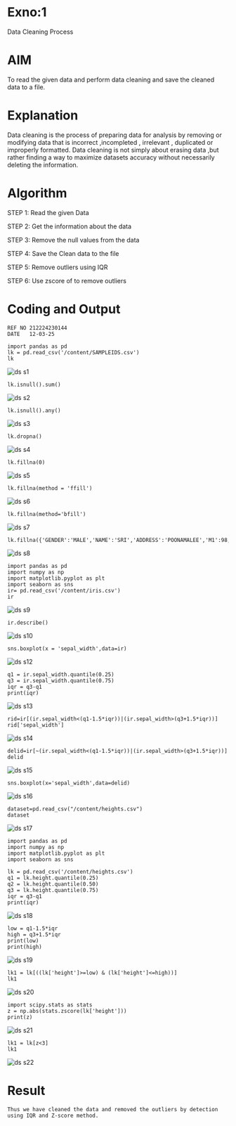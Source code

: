 # Exno:1
Data Cleaning Process

# AIM
To read the given data and perform data cleaning and save the cleaned data to a file.

# Explanation
Data cleaning is the process of preparing data for analysis by removing or modifying data that is incorrect ,incompleted , irrelevant , duplicated or improperly formatted. Data cleaning is not simply about erasing data ,but rather finding a way to maximize datasets accuracy without necessarily deleting the information.

# Algorithm
STEP 1: Read the given Data

STEP 2: Get the information about the data

STEP 3: Remove the null values from the data

STEP 4: Save the Clean data to the file

STEP 5: Remove outliers using IQR

STEP 6: Use zscore of to remove outliers

# Coding and Output
```
REF NO 212224230144
DATE   12-03-25
```
```
import pandas as pd
lk = pd.read_csv('/content/SAMPLEIDS.csv')
lk
```
![ds s1](https://github.com/user-attachments/assets/c5e924ae-b937-4473-9ad8-912c866eb565)

```
lk.isnull().sum()
```
![ds s2](https://github.com/user-attachments/assets/13eca942-4f78-4260-b7e6-5db2264838de)

```
lk.isnull().any()
```
![ds s3](https://github.com/user-attachments/assets/c88e29f3-e54a-44a3-b79e-65e714e3dedd)

```
lk.dropna()
```
![ds s4](https://github.com/user-attachments/assets/7b3bfdf2-ef16-4a1b-b8a6-b1e115f9f1bf)

```
lk.fillna(0)
```
![ds s5](https://github.com/user-attachments/assets/dd867e0f-5942-46ce-b7d9-03f7c65d16ba)

```
lk.fillna(method = 'ffill')
```
![ds s6](https://github.com/user-attachments/assets/8ce95f3f-8399-475c-83de-75dd3577bb58)

```
lk.fillna(method='bfill')
```
![ds s7](https://github.com/user-attachments/assets/692b4eec-b56d-427a-ab2e-47c683947cba)

```
lk.fillna({'GENDER':'MALE','NAME':'SRI','ADDRESS':'POONAMALEE','M1':98,'M2':87,'M3':76,'M4':92,'TOTAL':305,'AVG':89.999999})
```
![ds s8](https://github.com/user-attachments/assets/02f5dede-ba8c-4d85-956c-9a3edeeb8998)

```
import pandas as pd
import numpy as np
import matplotlib.pyplot as plt
import seaborn as sns
ir= pd.read_csv('/content/iris.csv')
ir
```
![ds s9](https://github.com/user-attachments/assets/93101310-6852-4e7a-94b6-a207f4098313)

```
ir.describe()
```
![ds s10](https://github.com/user-attachments/assets/04dc4c49-2c64-43ae-ba6e-2de13dca4447)

```
sns.boxplot(x = 'sepal_width',data=ir)
```
![ds s12](https://github.com/user-attachments/assets/a07697d9-08c9-44d8-bf5b-fee8da3df07e)

```
q1 = ir.sepal_width.quantile(0.25)
q3 = ir.sepal_width.quantile(0.75)
iqr = q3-q1
print(iqr)
```
![ds s13](https://github.com/user-attachments/assets/f9318558-cb8d-499b-a5bc-ad5ce171d0e5)

```
rid=ir[(ir.sepal_width<(q1-1.5*iqr))|(ir.sepal_width>(q3+1.5*iqr))]
rid['sepal_width']
```
![ds s14](https://github.com/user-attachments/assets/77d8f292-90aa-49b7-be8d-69adf5f5c41d)

```
delid=ir[~(ir.sepal_width<(q1-1.5*iqr))|(ir.sepal_width>(q3+1.5*iqr))]
delid
```
![ds s15](https://github.com/user-attachments/assets/2ee3acab-877b-47bb-84ad-7e2ebdbcd233)

```
sns.boxplot(x='sepal_width',data=delid)
```
![ds s16](https://github.com/user-attachments/assets/0d2b596b-9f0e-44f2-8c87-63e9442247d6)

```
dataset=pd.read_csv("/content/heights.csv")
dataset
```
![ds s17](https://github.com/user-attachments/assets/3ee48f5f-73f7-4344-9a32-c0909cdcc209)

```
import pandas as pd
import numpy as np
import matplotlib.pyplot as plt
import seaborn as sns

lk = pd.read_csv('/content/heights.csv')
q1 = lk.height.quantile(0.25)
q2 = lk.height.quantile(0.50)
q3 = lk.height.quantile(0.75)
iqr = q3-q1
print(iqr)
```
![ds s18](https://github.com/user-attachments/assets/8d655ba5-acf0-4ca0-ac94-e665a623329d)

```
low = q1-1.5*iqr
high = q3+1.5*iqr
print(low)
print(high)
```
![ds s19](https://github.com/user-attachments/assets/d9848df0-c8bd-4b01-be5d-a537e7bd9fc4)

```
lk1 = lk[((lk['height']>=low) & (lk['height']<=high))]
lk1
```
![ds s20](https://github.com/user-attachments/assets/65235185-41d1-4557-a5a7-ccd33fcacf47)

```
import scipy.stats as stats
z = np.abs(stats.zscore(lk['height']))
print(z)
```
![ds s21](https://github.com/user-attachments/assets/9cf19cc0-4703-457f-b309-004d23bc3e9b)

```
lk1 = lk[z<3]
lk1
```
![ds s22](https://github.com/user-attachments/assets/5149194a-b03c-4c16-bdb8-056be8d68dff)

# Result

```
Thus we have cleaned the data and removed the outliers by detection using IQR and Z-score method.
```
